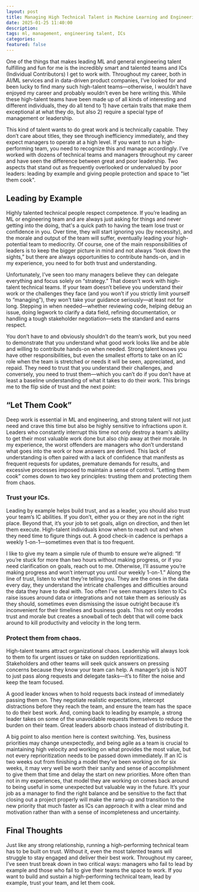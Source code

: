 ```yaml
---
layout: post
title: Managing High Technical Talent in Machine Learning and Engineering
date: 2025-01-25 11:40:00
description:
tags: ml, management, engineering talent, ICs
categories:
featured: false
---
```


One of the things that makes leading ML and general engineering talent fulfilling and fun for me is the incredibly smart and talented teams and ICs (Individual Contributors) I get to work with. Throughout my career, both in AI/ML services and in data-driven product companies, I’ve looked for and been lucky to find many such high-talent teams—otherwise, I wouldn’t have enjoyed my career and probably wouldn’t even be here writing this. While these high-talent teams have been made up of all kinds of interesting and different individuals, they do all tend to 1) have certain traits that make them exceptional at what they do, but also 2) require a special type of management or leadership.

This kind of talent wants to do great work and is technically capable. They don’t care about titles, they see through inefficiency immediately, and they expect managers to operate at a high level. If you want to run a high-performing team, you need to recognize this and manage accordingly. I’ve worked with dozens of technical teams and managers throughout my career and have seen the difference between great and poor leadership. Two aspects that stand out as frequently overlooked or undervalued by poor leaders: leading by example and giving people protection and space to "let them cook".

## Leading by Example

Highly talented technical people respect competence. If you’re leading an ML or engineering team and are always just asking for things and never getting into the doing, that's a quick path to having the team lose trust or confidence in you. Over time, they will start ignoring you (by necessity), and the morale and output of the team will suffer, eventually leading your high-potential team to mediocrity. Of course, one of the main responsibilities of leaders is to keep the bigger picture in mind and not always “look down the sights,” but there are always opportunities to contribute hands-on, and in my experience, you need to for both trust and understanding.

Unfortunately, I’ve seen too many managers believe they can delegate everything and focus solely on “strategy.” That doesn’t work with high-talent technical teams. If your team doesn’t believe you understand their work or the challenges they face (and you won’t if you strictly limit yourself to “managing”), they won’t take your guidance seriously—at least not for long. Stepping in when needed—whether reviewing code, helping debug an issue, doing legwork to clarify a data field, refining documentation, or handling a tough stakeholder negotiation—sets the standard and earns respect.

You don’t have to and obviously shouldn’t do the team’s work, but you need to demonstrate that you understand what good work looks like and be able and willing to contribute hands-on when needed. Strong talent knows you have other responsibilities, but even the smallest efforts to take on an IC role when the team is stretched or needs it will be seen, appreciated, and repaid. They need to trust that you understand their challenges, and conversely, you need to trust them—which you can’t do if you don’t have at least a baseline understanding of what it takes to do their work. This brings me to the flip side of trust and the next point:

## “Let Them Cook”

Deep work is essential in ML and engineering, and strong talent will not just need and crave this time but also be highly sensitive to infractions upon it. Leaders who constantly interrupt this time not only destroy a team's ability to get their most valuable work done but also chip away at their morale. In my experience, the worst offenders are managers who don’t understand what goes into the work or how answers are derived. This lack of understanding is often paired with a lack of confidence that manifests as frequent requests for updates, premature demands for results, and excessive processes imposed to maintain a sense of control. “Letting them cook” comes down to two key principles: trusting them and protecting them from chaos.

### Trust your ICs. 
Leading by example helps build trust, and as a leader, you should also trust your team’s IC abilities. If you don’t, either you or they are not in the right place. Beyond that, it’s your job to set goals, align on direction, and then let them execute. High-talent individuals know when to reach out and when they need time to figure things out. A good check-in cadence is perhaps a weekly 1-on-1—sometimes even that is too frequent.

I like to give my team a simple rule of thumb to ensure we’re aligned: “If you’re stuck for more than two hours without making progress, or if you need clarification on goals, reach out to me. Otherwise, I’ll assume you’re making progress and won’t interrupt you until our weekly 1-on-1.” Along the line of trust, listen to what they’re telling you. They are the ones in the data every day, they understand the intricate challenges and difficulties around the data they have to deal with. Too often I’ve seen managers listen to ICs raise issues around data or integrations and not take them as seriously as they should, sometimes even dismissing the issue outright because it’s inconvenient for their timelines and business goals. This not only erodes trust and morale but creates a snowball of tech debt that will come back around to kill productivity and velocity in the long term.

### Protect them from chaos. 

High-talent teams attract organizational chaos. Leadership will always look to them to fix urgent issues or take on sudden reprioritizations. Stakeholders and other teams will seek quick answers on pressing concerns because they know your team can help. A manager’s job is NOT to just pass along requests and delegate tasks—it’s to filter the noise and keep the team focused.

A good leader knows when to hold requests back instead of immediately passing them on. They negotiate realistic expectations, intercept distractions before they reach the team, and ensure the team has the space to do their best work. And, coming back to leading by example, a strong leader takes on some of the unavoidable requests themselves to reduce the burden on their team. Great leaders absorb chaos instead of distributing it.

A big point to also mention here is context switching. Yes, business priorities may change unexpectedly, and being agile as a team is crucial to maintaining high velocity and working on what provides the most value, but not every reprioritization needs to be passed down immediately. If an IC is two weeks out from finishing a model they’ve been working on for six weeks, it may very well be worth their sanity and sense of accomplishment to give them that time and delay the start on new priorities. More often than not in my experiences, that model they are working on comes back around to being useful in some unexpected but valuable way in the future. It’s your job as a manager to find the right balance and be sensitive to the fact that closing out a project properly will make the ramp-up and transition to the new priority that much faster as ICs can approach it with a clear mind and motivation rather than with a sense of incompleteness and uncertainty.

## Final Thoughts

Just like any strong relationship, running a high-performing technical team has to be built on trust. Without it, even the most talented teams will struggle to stay engaged and deliver their best work. Throughout my career, I’ve seen trust break down in two critical ways: managers who fail to lead by example and those who fail to give their teams the space to work. If you want to build and sustain a high-performing technical team, lead by example, trust your team, and let them cook.